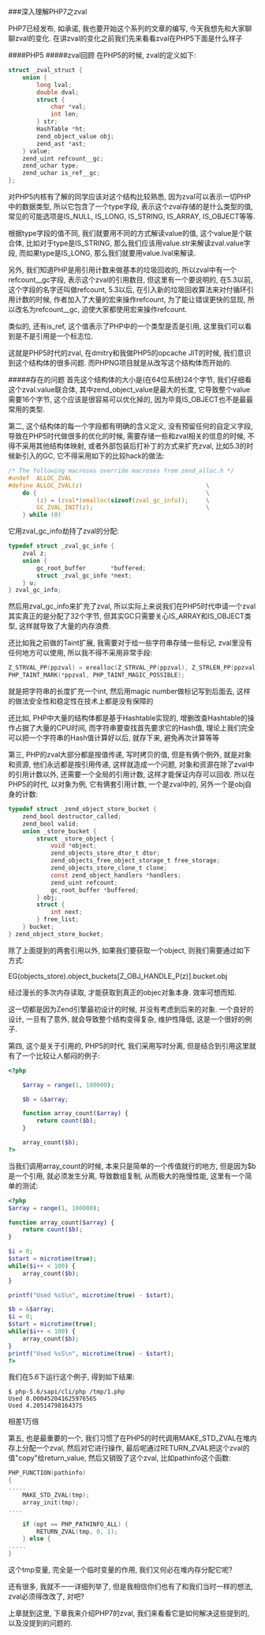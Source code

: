 ###深入理解PHP7之zval

PHP7已经发布, 如承诺, 我也要开始这个系列的文章的编写, 今天我想先和大家聊聊zval的变化. 在讲zval的变化之前我们先来看看zval在PHP5下面是什么样子

####PHP5
#####zval回顾
在PHP5的时候, zval的定义如下:
````c
struct _zval_struct {
	union {
		long lval;
		double dval;
		struct {
			char *val;
			int len;
		} str;
		HashTable *ht;
		zend_object_value obj;
		zend_ast *ast;
	} value;
	zend_uint refcount__gc;
	zend_uchar type;
	zend_uchar is_ref__gc;
};

````

对PHP5内核有了解的同学应该对这个结构比较熟悉, 因为zval可以表示一切PHP中的数据类型, 所以它包含了一个type字段, 表示这个zval存储的是什么类型的值, 常见的可能选项是IS_NULL, IS_LONG, IS_STRING, IS_ARRAY, IS_OBJECT等等.

根据type字段的值不同, 我们就要用不同的方式解读value的值, 这个value是个联合体, 比如对于type是IS_STRING, 那么我们应该用value.str来解读zval.value字段, 而如果type是IS_LONG, 那么我们就要用value.lval来解读.

另外, 我们知道PHP是用引用计数来做基本的垃圾回收的, 所以zval中有一个refcount__gc字段, 表示这个zval的引用数目, 但这里有一个要说明的, 在5.3以前, 这个字段的名字还叫做refcount, 5.3以后, 在引入新的垃圾回收算法来对付循环引用计数的时候, 作者加入了大量的宏来操作refcount, 为了能让错误更快的显现, 所以改名为refcount__gc, 迫使大家都使用宏来操作refcount.

类似的, 还有is_ref, 这个值表示了PHP中的一个类型是否是引用, 这里我们可以看到是不是引用是一个标志位.

这就是PHP5时代的zval, 在dmitry和我做PHP5的opcache JIT的时候, 我们意识到这个结构体的很多问题. 而PHPNG项目就是从改写这个结构体而开始的.

#####存在的问题
首先这个结构体的大小是(在64位系统)24个字节, 我们仔细看这个zval.value联合体, 其中zend_object_value是最大的长度, 它导致整个value需要16个字节, 这个应该是很容易可以优化掉的, 因为毕竟IS_OBJECT也不是最最常用的类型.

第二, 这个结构体的每一个字段都有明确的含义定义, 没有预留任何的自定义字段, 导致在PHP5时代做很多的优化的时候, 需要存储一些和zval相关的信息的时候, 不得不采用其他结构体映射, 或者外部包装后打补丁的方式来扩充zval, 比如5.3的时候新引入的GC, 它不得采用如下的比较hack的做法:
````c
/* The following macroses override macroses from zend_alloc.h */
#undef  ALLOC_ZVAL
#define ALLOC_ZVAL(z)                                   \
    do {                                                \
        (z) = (zval*)emalloc(sizeof(zval_gc_info));     \
        GC_ZVAL_INIT(z);                                \
    } while (0)
````

它用zval_gc_info劫持了zval的分配:
````c
typedef struct _zval_gc_info {
    zval z;
    union {
        gc_root_buffer       *buffered;
        struct _zval_gc_info *next;
    } u;
} zval_gc_info;
````

然后用zval_gc_info来扩充了zval, 所以实际上来说我们在PHP5时代申请一个zval其实真正的是分配了32个字节, 但其实GC只需要关心IS_ARRAY和IS_OBJECT类型, 这样就导致了大量的内存浪费.

还比如我之前做的Taint扩展, 我需要对于给一些字符串存储一些标记, zval里没有任何地方可以使用, 所以我不得不采用非常手段: 
````c
Z_STRVAL_PP(ppzval) = erealloc(Z_STRVAL_PP(ppzval), Z_STRLEN_PP(ppzval) + 1 + PHP_TAINT_MAGIC_LENGTH);
PHP_TAINT_MARK(*ppzval, PHP_TAINT_MAGIC_POSSIBLE);
````
就是把字符串的长度扩充一个int, 然后用magic number做标记写到后面去, 这样的做法安全性和稳定性在技术上都是没有保障的

还比如, PHP中大量的结构体都是基于Hashtable实现的, 增删改查Hashtable的操作占据了大量的CPU时间, 而字符串要查找首先要求它的Hash值, 理论上我们完全可以把一个字符串的Hash值计算好以后, 就存下来, 避免再次计算等等

第三, PHP的zval大部分都是按值传递, 写时拷贝的值, 但是有俩个例外, 就是对象和资源, 他们永远都是按引用传递, 这样就造成一个问题, 对象和资源在除了zval中的引用计数以外, 还需要一个全局的引用计数, 这样才能保证内存可以回收. 所以在PHP5的时代, 以对象为例, 它有俩套引用计数, 一个是zval中的, 另外一个是obj自身的计数:
````c
typedef struct _zend_object_store_bucket {
    zend_bool destructor_called;
    zend_bool valid;
    union _store_bucket {
        struct _store_object {
            void *object;
            zend_objects_store_dtor_t dtor;
            zend_objects_free_object_storage_t free_storage;
            zend_objects_store_clone_t clone;
            const zend_object_handlers *handlers;
            zend_uint refcount;
            gc_root_buffer *buffered;
        } obj;
        struct {
            int next;
        } free_list;
    } bucket;
} zend_object_store_bucket;
````

除了上面提到的两套引用以外, 如果我们要获取一个object, 则我们需要通过如下方式:

EG(objects_store).object_buckets[Z_OBJ_HANDLE_P(z)].bucket.obj

经过漫长的多次内存读取, 才能获取到真正的objec对象本身. 效率可想而知.

这一切都是因为Zend引擎最初设计的时候, 并没有考虑到后来的对象. 一个良好的设计, 一旦有了意外, 就会导致整个结构变得复杂, 维护性降低, 这是一个很好的例子.

第四, 这个是关于引用的, PHP5的时代, 我们采用写时分离, 但是结合到引用这里就有了一个比较让人郁闷的例子:

````php
<?php

    $array = range(1, 100000);

    $b = &$array;

    function array_count($array) {
        return count($b);
    }

    array_count($b);
?>
````

当我们调用array_count的时候, 本来只是简单的一个传值就行的地方, 但是因为$b 是一个引用, 就必须发生分离, 导致数组复制, 从而极大的拖慢性能, 这里有一个简单的测试:

````php
<?php
$array = range(1, 100000);

function array_count($array) {
    return count($b);
}

$i = 0;
$start = microtime(true);
while($i++ < 100) {
    array_count($b);
}

printf("Used %sS\n", microtime(true) - $start);

$b = &$array;
$i = 0;
$start = microtime(true);
while($i++ < 100) {
    array_count($b);
}
printf("Used %sS\n", microtime(true) - $start);
?>
````

我们在5.6下运行这个例子, 得到如下结果:
````
$ php-5.6/sapi/cli/php /tmp/1.php
Used 0.00045204162597656S
Used 4.2051479816437S
````
相差1万倍

第五, 也是最重要的一个, 我们习惯了在PHP5的时代调用MAKE_STD_ZVAL在堆内存上分配一个zval, 然后对它进行操作, 最后呢通过RETURN_ZVAL把这个zval的值"copy"给return_value, 然后又销毁了这个zval, 比如pathinfo这个函数:
````c
PHP_FUNCTION(pathinfo)
{
.....
	MAKE_STD_ZVAL(tmp);
	array_init(tmp);
....

    if (opt == PHP_PATHINFO_ALL) {
        RETURN_ZVAL(tmp, 0, 1);
    } else {
.....
}
````

这个tmp变量, 完全是一个临时变量的作用, 我们又何必在堆内存分配它呢?

还有很多, 我就不一一详细列举了, 但是我相信你们也有了和我们当时一样的想法, zval必须得改改了, 对吧? 

上章就到这里, 下章我来介绍PHP7的zval, 我们来看看它是如何解决这些提到的, 以及没提到的问题的.
